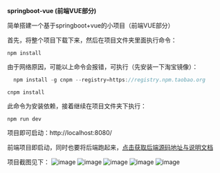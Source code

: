 **springboot-vue (前端VUE部分)**

简单搭建一个基于springboot+vue的小项目（前端VUE部分）

首先，将整个项目下载下来，然后在项目文件夹里面执行命令：

    npm install

由于网络原因，可能以上命令会报错，可执行（先安装一下淘宝镜像）：
  ```javascript
    npm install -g cnpm --registry=https://registry.npm.taobao.org
  ```

    cnpm install

此命令为安装依赖，接着继续在项目文件夹下执行：

    npm run dev

项目即可启动：http://localhost:8080/

前端项目即启动，同时也要将后端跑起来，[点击获取后端源码地址与说明文档](https://github.com/monkeyhlj/springboot-vue2)

项目截图见下：
![image](https://img-blog.csdnimg.cn/20200728141142624.JPG?x-oss-process=image/watermark,type_ZmFuZ3poZW5naGVpdGk,shadow_10,text_aHR0cHM6Ly9ibG9nLmNzZG4ubmV0L2hoaG1vbmtleQ==,size_16,color_FFFFFF,t_70#pic_center)
![image](https://img-blog.csdnimg.cn/20200728141206488.JPG?x-oss-process=image/watermark,type_ZmFuZ3poZW5naGVpdGk,shadow_10,text_aHR0cHM6Ly9ibG9nLmNzZG4ubmV0L2hoaG1vbmtleQ==,size_16,color_FFFFFF,t_70#pic_center)
![image](https://img-blog.csdnimg.cn/20200728141216808.JPG?x-oss-process=image/watermark,type_ZmFuZ3poZW5naGVpdGk,shadow_10,text_aHR0cHM6Ly9ibG9nLmNzZG4ubmV0L2hoaG1vbmtleQ==,size_16,color_FFFFFF,t_70#pic_center)
![image](https://img-blog.csdnimg.cn/2020072814122735.JPG?x-oss-process=image/watermark,type_ZmFuZ3poZW5naGVpdGk,shadow_10,text_aHR0cHM6Ly9ibG9nLmNzZG4ubmV0L2hoaG1vbmtleQ==,size_16,color_FFFFFF,t_70#pic_center)
![image](https://img-blog.csdnimg.cn/2020072814125517.JPG?x-oss-process=image/watermark,type_ZmFuZ3poZW5naGVpdGk,shadow_10,text_aHR0cHM6Ly9ibG9nLmNzZG4ubmV0L2hoaG1vbmtleQ==,size_16,color_FFFFFF,t_70#pic_center)








